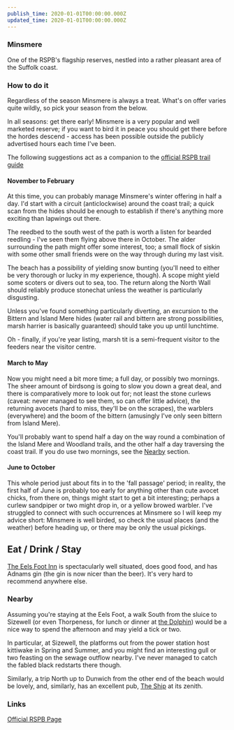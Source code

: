 ```yaml
---
publish_time: 2020-01-01T00:00:00.000Z
updated_time: 2020-01-01T00:00:00.000Z
---
```

### Minsmere

One of the RSPB's flagship reserves, nestled into a rather pleasant
area of the Suffolk coast.

### How to do it

Regardless of the season Minsmere is always a treat. What's on offer
varies quite wildly, so pick your season from the below.

In all seasons: get there early! Minsmere is a very popular and well
marketed reserve; if you want to bird it in peace you should get there
before the hordes descend - access has been possible outside the publicly
advertised hours each time I've been.

The following suggestions act as a companion to the [official RSPB
trail
guide](https://www.rspb.org.uk/globalassets/downloads/documents/reserves/minsmere-trail-guide.pdf)

#### November to February

At this time, you can probably manage Minsmere's winter offering in
half a day. I'd start with a circuit (anticlockwise) around the coast
trail; a quick scan from the hides should be enough to establish if
there's anything more exciting than lapwings out there.

The reedbed to the south west of the path is worth a listen for
bearded reedling - I've seen them flying above there in October. The
alder surrounding the path might offer some interest, too; a small
flock of siskin with some other small friends were on the way through
during my last visit.

The beach has a possibility of yielding snow bunting (you'll need to
either be very thorough or lucky in my experience, though). A scope
might yield some scoters or divers out to sea, too. The return along
the North Wall should reliably produce stonechat unless the weather is
particularly disgusting.

Unless you've found something particularly diverting, an excursion to
the Bittern and Island Mere hides (water rail and bittern are strong
possibilities, marsh harrier is basically guaranteed) should take
you up until lunchtime.

Oh - finally, if you're year listing, marsh tit is a semi-frequent
visitor to the feeders near the visitor centre.

#### March to May

Now you might need a bit more time; a full day, or possibly two
mornings. The sheer amount of birdsong is going to slow you down a
great deal, and there is comparatively more to look out for; not least
the stone curlews (caveat: never managed to see them, so can offer
little advice), the returning avocets (hard to miss, they'll be on the
scrapes), the warblers (everywhere) and the boom of the bittern
(amusingly I've only seen bittern from Island Mere).

You'll probably want to spend half a day on the way round a
combination of the Island Mere and Woodland trails, and the other half
a day traversing the coast trail. If you do use two mornings, see the
[Nearby](Nearby) section.

#### June to October

This whole period just about fits in to the 'fall passage' period; in
reality, the first half of June is probably too early for anything
other than cute avocet chicks, from there on, things might start to
get a bit interesting; perhaps a curlew sandpiper or two might drop
in, or a yellow browed warbler. I've struggled to connect with such
occurrences at Minsmere so I will keep my advice short: Minsmere is
well birded, so check the usual places (and the weather) before
heading up, or there may be only the usual pickings.

## Eat / Drink / Stay

[The Eels Foot Inn](http://www.theeelsfootinn.co.uk/) is spectacularly
well situated, does good food, and has Adnams gin (the gin is now
nicer than the beer). It's very hard to recommend anywhere else.

### <a name="Nearby">Nearby</a>

Assuming you're staying at the Eels Foot, a walk South from the sluice
to Sizewell (or even Thorpeness, for lunch or dinner at [the
Dolphin](http://www.thorpenessdolphin.com/)) would be a nice way to
spend the afternoon and may yield a tick or two.

In particular, at Sizewell, the platforms out from the power station
host kittiwake in Spring and Summer, and you might find an interesting
gull or two feasting on the sewage outflow nearby. I've never managed
to catch the fabled black redstarts there though.

Similarly, a trip North up to Dunwich from the other end of the beach
would be lovely, and, similarly, has an excellent pub, [The
Ship](http://www.shipatdunwich.co.uk/) at its zenith.

### Links

[Official RSPB Page](https://www.rspb.org.uk/reserves-and-events/reserves-a-z/minsmere/)